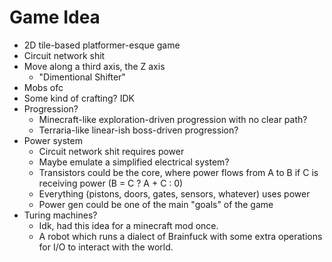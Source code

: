 # Game Idea

* 2D tile-based platformer-esque game
* Circuit network shit
* Move along a third axis, the Z axis
	* "Dimentional Shifter"
* Mobs ofc
* Some kind of crafting? IDK
* Progression?
	* Minecraft-like exploration-driven progression with no clear path?
	* Terraria-like linear-ish boss-driven progression?
* Power system
	* Circuit network shit requires power
	* Maybe emulate a simplified electrical system?
	* Transistors could be the core, where power flows from A to B if C is
	  receiving power (B = C ? A + C : 0)
	* Everything (pistons, doors, gates, sensors, whatever) uses power
	* Power gen could be one of the main "goals" of the game
* Turing machines?
	* Idk, had this idea for a minecraft mod once.
	* A robot which runs a dialect of Brainfuck with some extra operations for
	  I/O to interact with the world.
